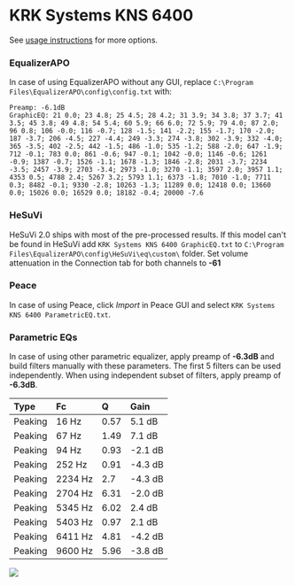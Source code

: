 # KRK Systems KNS 6400
See [usage instructions](https://github.com/jaakkopasanen/AutoEq#usage) for more options.

### EqualizerAPO
In case of using EqualizerAPO without any GUI, replace `C:\Program Files\EqualizerAPO\config\config.txt`
with:
```
Preamp: -6.1dB
GraphicEQ: 21 0.0; 23 4.8; 25 4.5; 28 4.2; 31 3.9; 34 3.8; 37 3.7; 41 3.5; 45 3.8; 49 4.8; 54 5.4; 60 5.9; 66 6.0; 72 5.9; 79 4.0; 87 2.0; 96 0.8; 106 -0.0; 116 -0.7; 128 -1.5; 141 -2.2; 155 -1.7; 170 -2.0; 187 -3.7; 206 -4.5; 227 -4.4; 249 -3.3; 274 -3.8; 302 -3.9; 332 -4.0; 365 -3.5; 402 -2.5; 442 -1.5; 486 -1.0; 535 -1.2; 588 -2.0; 647 -1.9; 712 -0.1; 783 0.0; 861 -0.6; 947 -0.1; 1042 -0.0; 1146 -0.6; 1261 -0.9; 1387 -0.7; 1526 -1.1; 1678 -1.3; 1846 -2.8; 2031 -3.7; 2234 -3.5; 2457 -3.9; 2703 -3.4; 2973 -1.0; 3270 -1.1; 3597 2.0; 3957 1.1; 4353 0.5; 4788 2.4; 5267 3.2; 5793 1.1; 6373 -1.8; 7010 -1.0; 7711 0.3; 8482 -0.1; 9330 -2.8; 10263 -1.3; 11289 0.0; 12418 0.0; 13660 0.0; 15026 0.0; 16529 0.0; 18182 -0.4; 20000 -7.6
```

### HeSuVi
HeSuVi 2.0 ships with most of the pre-processed results. If this model can't be found in HeSuVi add
`KRK Systems KNS 6400 GraphicEQ.txt` to `C:\Program Files\EqualizerAPO\config\HeSuVi\eq\custom\` folder.
Set volume attenuation in the Connection tab for both channels to **-61**

### Peace
In case of using Peace, click *Import* in Peace GUI and select `KRK Systems KNS 6400 ParametricEQ.txt`.

### Parametric EQs
In case of using other parametric equalizer, apply preamp of **-6.3dB** and build filters manually
with these parameters. The first 5 filters can be used independently.
When using independent subset of filters, apply preamp of **-6.3dB**.

| Type    | Fc      |    Q | Gain    |
|:--------|:--------|:-----|:--------|
| Peaking | 16 Hz   | 0.57 | 5.1 dB  |
| Peaking | 67 Hz   | 1.49 | 7.1 dB  |
| Peaking | 94 Hz   | 0.93 | -2.1 dB |
| Peaking | 252 Hz  | 0.91 | -4.3 dB |
| Peaking | 2234 Hz | 2.7  | -4.3 dB |
| Peaking | 2704 Hz | 6.31 | -2.0 dB |
| Peaking | 5345 Hz | 6.02 | 2.4 dB  |
| Peaking | 5403 Hz | 0.97 | 2.1 dB  |
| Peaking | 6411 Hz | 4.81 | -4.2 dB |
| Peaking | 9600 Hz | 5.96 | -3.8 dB |

![](https://raw.githubusercontent.com/jaakkopasanen/AutoEq/master/results/headphonecom/sbaf-serious/KRK%20Systems%20KNS%206400/KRK%20Systems%20KNS%206400.png)